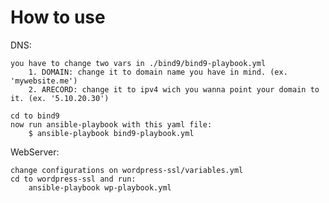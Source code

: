 # How to use

DNS:

    you have to change two vars in ./bind9/bind9-playbook.yml
        1. DOMAIN: change it to domain name you have in mind. (ex. 'mywebsite.me')
        2. ARECORD: change it to ipv4 wich you wanna point your domain to it. (ex. '5.10.20.30')

    cd to bind9
    now run ansible-playbook with this yaml file:
        $ ansible-playbook bind9-playbook.yml

WebServer:

    change configurations on wordpress-ssl/variables.yml
    cd to wordpress-ssl and run:
        ansible-playbook wp-playbook.yml